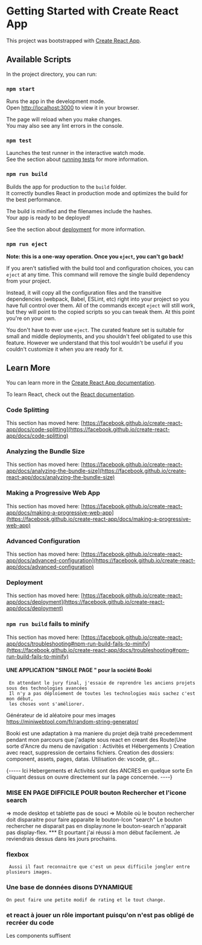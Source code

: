 # Getting Started with Create React App

This project was bootstrapped with [Create React App](https://github.com/facebook/create-react-app).

## Available Scripts

In the project directory, you can run:

### `npm start`

Runs the app in the development mode.\
Open [http://localhost:3000](http://localhost:3000) to view it in your browser.

The page will reload when you make changes.\
You may also see any lint errors in the console.

### `npm test`

Launches the test runner in the interactive watch mode.\
See the section about [running tests](https://facebook.github.io/create-react-app/docs/running-tests) for more information.

### `npm run build`

Builds the app for production to the `build` folder.\
It correctly bundles React in production mode and optimizes the build for the best performance.

The build is minified and the filenames include the hashes.\
Your app is ready to be deployed!

See the section about [deployment](https://facebook.github.io/create-react-app/docs/deployment) for more information.

### `npm run eject`

**Note: this is a one-way operation. Once you `eject`, you can't go back!**

If you aren't satisfied with the build tool and configuration choices, you can `eject` at any time. This command will remove the single build dependency from your project.

Instead, it will copy all the configuration files and the transitive dependencies (webpack, Babel, ESLint, etc) right into your project so you have full control over them. All of the commands except `eject` will still work, but they will point to the copied scripts so you can tweak them. At this point you're on your own.

You don't have to ever use `eject`. The curated feature set is suitable for small and middle deployments, and you shouldn't feel obligated to use this feature. However we understand that this tool wouldn't be useful if you couldn't customize it when you are ready for it.

## Learn More

You can learn more in the [Create React App documentation](https://facebook.github.io/create-react-app/docs/getting-started).

To learn React, check out the [React documentation](https://reactjs.org/).

### Code Splitting

This section has moved here: [https://facebook.github.io/create-react-app/docs/code-splitting](https://facebook.github.io/create-react-app/docs/code-splitting)

### Analyzing the Bundle Size

This section has moved here: [https://facebook.github.io/create-react-app/docs/analyzing-the-bundle-size](https://facebook.github.io/create-react-app/docs/analyzing-the-bundle-size)

### Making a Progressive Web App

This section has moved here: [https://facebook.github.io/create-react-app/docs/making-a-progressive-web-app](https://facebook.github.io/create-react-app/docs/making-a-progressive-web-app)

### Advanced Configuration

This section has moved here: [https://facebook.github.io/create-react-app/docs/advanced-configuration](https://facebook.github.io/create-react-app/docs/advanced-configuration)

### Deployment

This section has moved here: [https://facebook.github.io/create-react-app/docs/deployment](https://facebook.github.io/create-react-app/docs/deployment)

### `npm run build` fails to minify

This section has moved here: [https://facebook.github.io/create-react-app/docs/troubleshooting#npm-run-build-fails-to-minify](https://facebook.github.io/create-react-app/docs/troubleshooting#npm-run-build-fails-to-minify)




#### UNE APPLICATION "SINGLE PAGE " pour la société Booki
     En attendant le jury final, j'essaie de reprendre les anciens projets sous des technologies avancées
     Il n'y a pas déploiement de toutes les technologies mais sachez c'est mon début,
     les choses vont s'améliorer.


Générateur de id aléatoire pour mes images 
https://miniwebtool.com/fr/random-string-generator/
<!-- Perso -->
Booki est une adaptation à ma maniere du projet dejà traité precedemment pendant mon parcours que j'adapte sous react en creant des Route(Une sorte d'Ancre du menu de navigation : Activités et Hébergements )
Creation avec react, suppression de certains fichiers. Creation des dossiers: component, assets, pages, datas. Utilisation de: vscode, git...

{-----
 Ici Hebergements  et Activités sont des ANCRES en quelque sorte
 En cliquant dessus on ouvre directement sur la page concernée.
 ----}

 ### MISE EN PAGE DIFFICILE POUR bouton Rechercher et l'icone search
 => mode desktop et tablette pas de souci
 => Mobile où le bouton rechercher doit disparaitre pour faire apparaite le bouton-Icon "search"
     Le bouton rechercher ne disparait pas en display:none
     le bouton-search n'apparait pas display-flex.
     *** Et pourtant j'ai réussi à mon début facilement.
     Je reviendrais dessus dans les jours prochains.


### flexbox
     Aussi il faut reconnaitre que c'est un peux difficile jongler entre plusieurs images.

### Une base de données disons DYNAMIQUE
    On peut faire une petite modif de rating et le tout change.

### et react à jouer un rôle important puisqu'on n'est pas obligé de recréer du code 
   Les components suffisent


